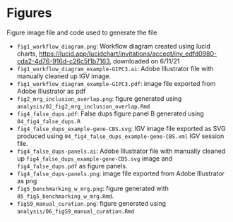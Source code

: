 # Figures
<!-- File use description
- Image files for manuscript and presentations. 
- File names (keep brief) should match script or analysis notebook file names. When drafting manuscript use file names (excluding file extension) as figure id. 
-->

Figure image file and code used to generate the file
-  `fig1_workflow_diagram.png`: Workflow diagram created using lucid charts, https://lucid.app/lucidchart/invitations/accept/inv_edfd0980-cda2-4d76-916d-c26c5f1b7163, downloaded on 6/11/21
- `fig1_workflow_diagram_example-GIPC3.ai`: Adobe Illustrator file with manually cleaned up IGV image.
- `fig1_workflow_diagram_example-GIPC3.pdf`: image file exported from Adobe Illustrator as pdf 
- `fig2_mrg_inclusion_overlap.png`: figure generated using `analysis/02_fig2_mrg_inclusion_overlap.Rmd`
- `fig4_false_dups.pdf`: False dups figure panel B generated using `04_fig4_false_dups.R`
- `fig4_false_dups_example-gene-CBS.svg`: IGV image file exported as SVG produced using `04_fig4_false_dups_example-gene-CBS.xml` IGV session file.
- `fig4_false_dups-panels.ai`: Adobe Illustrator file with manually cleaned up `fig4_false_dups_example-gene-CBS.svg` image and `fig4_false_dups.pdf` as figure panels.
- `fig4_false_dups-panels.png`: image file exported from Adobe Illustrator as png
- `fig5_benchmarking_w_mrg.png`: figure generated with `05_fig5_benchmarking_w_mrg.Rmd`.
- `figS9_manual_curation.png`: figure generated using `analysis/06_figS9_manual_curation.Rmd`
